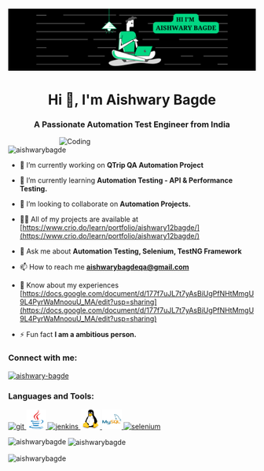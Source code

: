 ![logo](https://github.com/AishwaryBagde/AishwaryBagde/blob/main/Green%20and%20White%20Technology%20LinkedIn%20Banner%20(1).png)
<h1 align="center">Hi 👋, I'm Aishwary Bagde</h1>
<h3 align="center">A Passionate Automation Test Engineer from India</h3>
<img align="right" alt="Coding" width="400" src="https://www.dresma.ai/wp-content/uploads/2022/01/QA-Automation-EngineerMW.gif">

<p align="left"> <img src="https://komarev.com/ghpvc/?username=aishwarybagde&label=Profile%20views&color=0e75b6&style=flat" alt="aishwarybagde" /> </p>

- 🔭 I’m currently working on **QTrip QA Automation Project**

- 🌱 I’m currently learning **Automation Testing - API & Performance Testing.**

- 👯 I’m looking to collaborate on **Automation Projects.**

- 👨‍💻 All of my projects are available at [https://www.crio.do/learn/portfolio/aishwary12bagde/](https://www.crio.do/learn/portfolio/aishwary12bagde/)

- 💬 Ask me about **Automation Testing, Selenium, TestNG Framework**

- 📫 How to reach me **aishwarybagdeqa@gmail.com**

- 📄 Know about my experiences [https://docs.google.com/document/d/177f7uJL7t7yAsBiUgPfNHtMmgU9L4PyrWaMnoouU_MA/edit?usp=sharing](https://docs.google.com/document/d/177f7uJL7t7yAsBiUgPfNHtMmgU9L4PyrWaMnoouU_MA/edit?usp=sharing)

- ⚡ Fun fact **I am a ambitious person.**

<h3 align="left">Connect with me:</h3>
<p align="left">
<a href="https://linkedin.com/in/aishwary-bagde" target="blank"><img align="center" src="https://raw.githubusercontent.com/rahuldkjain/github-profile-readme-generator/master/src/images/icons/Social/linked-in-alt.svg" alt="aishwary-bagde" height="30" width="40" /></a>
</p>

<h3 align="left">Languages and Tools:</h3>
<p align="left"> <a href="https://git-scm.com/" target="_blank" rel="noreferrer"> <img src="https://www.vectorlogo.zone/logos/git-scm/git-scm-icon.svg" alt="git" width="40" height="40"/> </a> <a href="https://www.java.com" target="_blank" rel="noreferrer"> <img src="https://raw.githubusercontent.com/devicons/devicon/master/icons/java/java-original.svg" alt="java" width="40" height="40"/> </a> <a href="https://www.jenkins.io" target="_blank" rel="noreferrer"> <img src="https://www.vectorlogo.zone/logos/jenkins/jenkins-icon.svg" alt="jenkins" width="40" height="40"/> </a> <a href="https://www.linux.org/" target="_blank" rel="noreferrer"> <img src="https://raw.githubusercontent.com/devicons/devicon/master/icons/linux/linux-original.svg" alt="linux" width="40" height="40"/> </a> <a href="https://www.mysql.com/" target="_blank" rel="noreferrer"> <img src="https://raw.githubusercontent.com/devicons/devicon/master/icons/mysql/mysql-original-wordmark.svg" alt="mysql" width="40" height="40"/> </a> <a href="https://www.selenium.dev" target="_blank" rel="noreferrer"> <img src="https://raw.githubusercontent.com/detain/svg-logos/780f25886640cef088af994181646db2f6b1a3f8/svg/selenium-logo.svg" alt="selenium" width="40" height="40"/> </a> </p>

<p><img align="left" src="https://github-readme-stats.vercel.app/api/top-langs?username=aishwarybagde&show_icons=true&locale=en&layout=compact" alt="aishwarybagde" /></p>

<p>&nbsp;<img align="center" src="https://github-readme-stats.vercel.app/api?username=aishwarybagde&show_icons=true&locale=en" alt="aishwarybagde" /></p>

<p><img align="center" src="https://github-readme-streak-stats.herokuapp.com/?user=aishwarybagde&" alt="aishwarybagde" /></p>
